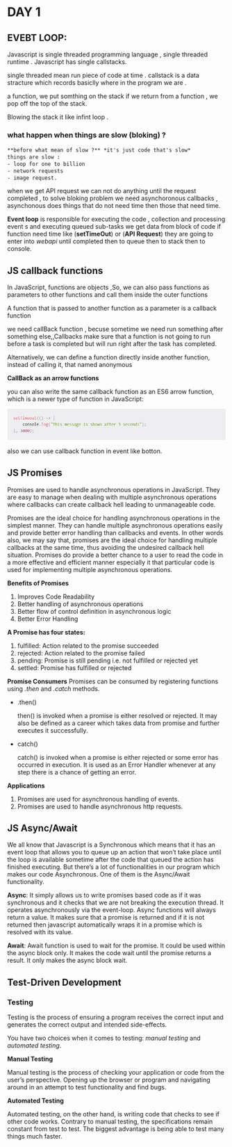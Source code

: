 # DAY 1

## EVEBT LOOP:
 
   Javascript is single threaded programming language , single threaded runtime .
   Javascript has single callstacks.

   single threaded mean run piece of code at time .
  callstack is a data stracture which records basiclly where in the program we are .

   a function, we put somthing on the stack if we return from a function , we pop off the top of the stack.

  Blowing the stack it like infint loop .

   ### what happen when things are slow (bloking) ?
    **before what mean of slow ?** *it's just code that's slow*
    things are slow :
    - loop for one to billion
    - network requests
    - image request.

when we get API request we can not do anything until the request completed , to solve bloking problem we need asynchoronous callbacks , asynchonous does things that do not need time then those that need time.

   **Event loop** is responsible for executing the code , collection and processing event s and executing queued sub-tasks
   we get data from block of code if function need time like (**setTimeOut**) or (**API Request**) they are going to enter into *webapi* until completed then to queue then to stack then to console.


## JS callback functions

In JavaScript, functions are objects ,So, we can also pass functions as parameters to other functions and call them inside the outer functions

A function that is passed to another function as a parameter is a callback function 

we need callBack function , becuse sometime we need run something after something else,,Callbacks make sure that a function is not going to run before a task is completed but will run right after the task has completed.

Alternatively, we can define a function directly inside another function, instead of calling it, that named anonymous

**CallBack as an arrow functions**

you can also write the same callback function as an ES6 arrow function, which is a newer type of function in JavaScript:

![](Untitled1.png)

also we can use callback function in event like botton.


##  JS Promises

Promises are used to handle asynchronous operations in JavaScript. They are easy to manage when dealing with multiple asynchronous operations where callbacks can create callback hell leading to unmanageable code.

Promises are the ideal choice for handling asynchronous operations in the simplest manner. They can handle multiple asynchronous operations easily and provide better error handling than callbacks and events. In other words also, we may say that, promises are the ideal choice for handling multiple callbacks at the same time, thus avoiding the undesired callback hell situation. Promises do provide a better chance to a user to read the code in a more effective and efficient manner especially it that particular code is used for implementing multiple asynchronous operations. 

**Benefits of Promises** 
1. Improves Code Readability
2. Better handling of asynchronous operations
3. Better flow of control definition in asynchronous logic
4. Better Error Handling

**A Promise has four states:**
1. fulfilled: Action related to the promise succeeded
2. rejected: Action related to the promise failed
3. pending: Promise is still pending i.e. not fulfilled or rejected yet
4. settled: Promise has fulfilled or rejected

**Promise Consumers**
Promises can be consumed by registering functions using *.then* and *.catch* methods.

- .then()

  then() is invoked when a promise is either resolved or rejected. It may also be defined as a career which takes data from promise and further executes it successfully.

- catch() 

  catch() is invoked when a promise is either rejected or some error has occurred in execution. It is used as an Error Handler whenever at any step there is a chance of getting an error.

**Applications** 

1. Promises are used for asynchronous handling of events.
2. Promises are used to handle asynchronous http requests.


## JS Async/Await

We all know that Javascript is a Synchronous which means that it has an event loop that allows you to queue up an action that won’t take place until the loop is available sometime after the code that queued the action has finished executing. But there’s a lot of functionalities in our program which makes our code Asynchronous. One of them is the Async/Await functionality.

**Async**:
It simply allows us to write promises based code as if it was synchronous and it checks that we are not breaking the execution thread. It operates asynchronously via the event-loop. Async functions will always return a value. It makes sure that a promise is returned and if it is not returned then javascript automatically wraps it in a promise which is resolved with its value.

**Await**:
Await function is used to wait for the promise. It could be used within the async block only. It makes the code wait until the promise returns a result. It only makes the async block wait.


## Test-Driven Development

### Testing

Testing is the process of ensuring a program receives the correct input and generates the correct output and intended side-effects.

You have two choices when it comes to testing: *manual testing* and *automated testing*.

**Manual Testing**

Manual testing is the process of checking your application or code from the user’s perspective. Opening up the browser or program and navigating around in an attempt to test functionality and find bugs.

**Automated Testing**

Automated testing, on the other hand, is writing code that checks to see if other code works. Contrary to manual testing, the specifications remain constant from test to test. The biggest advantage is being able to test many things much faster.

